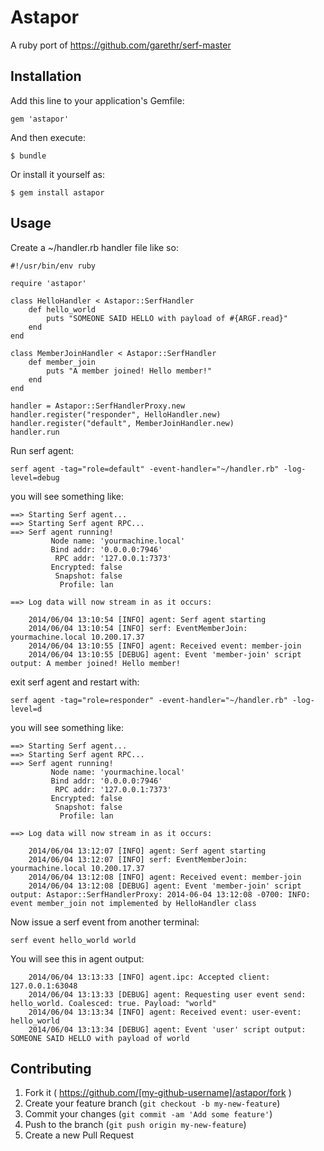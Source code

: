 # Astapor

A ruby port of https://github.com/garethr/serf-master

## Installation

Add this line to your application's Gemfile:

    gem 'astapor'

And then execute:

    $ bundle

Or install it yourself as:

    $ gem install astapor

## Usage

Create a ~/handler.rb handler file like so:

```
#!/usr/bin/env ruby

require 'astapor'

class HelloHandler < Astapor::SerfHandler
    def hello_world
        puts "SOMEONE SAID HELLO with payload of #{ARGF.read}"
    end
end

class MemberJoinHandler < Astapor::SerfHandler
    def member_join
        puts "A member joined! Hello member!"
    end
end

handler = Astapor::SerfHandlerProxy.new
handler.register("responder", HelloHandler.new)
handler.register("default", MemberJoinHandler.new)
handler.run
```

Run serf agent:

```
serf agent -tag="role=default" -event-handler="~/handler.rb" -log-level=debug
```

you will see something like:

```
==> Starting Serf agent...
==> Starting Serf agent RPC...
==> Serf agent running!
         Node name: 'yourmachine.local'
         Bind addr: '0.0.0.0:7946'
          RPC addr: '127.0.0.1:7373'
         Encrypted: false
          Snapshot: false
           Profile: lan

==> Log data will now stream in as it occurs:

    2014/06/04 13:10:54 [INFO] agent: Serf agent starting
    2014/06/04 13:10:54 [INFO] serf: EventMemberJoin: yourmachine.local 10.200.17.37
    2014/06/04 13:10:55 [INFO] agent: Received event: member-join
    2014/06/04 13:10:55 [DEBUG] agent: Event 'member-join' script output: A member joined! Hello member!
```

exit serf agent and restart with:

```
serf agent -tag="role=responder" -event-handler="~/handler.rb" -log-level=d
```

you will see something like:

```
==> Starting Serf agent...
==> Starting Serf agent RPC...
==> Serf agent running!
         Node name: 'yourmachine.local'
         Bind addr: '0.0.0.0:7946'
          RPC addr: '127.0.0.1:7373'
         Encrypted: false
          Snapshot: false
           Profile: lan

==> Log data will now stream in as it occurs:

    2014/06/04 13:12:07 [INFO] agent: Serf agent starting
    2014/06/04 13:12:07 [INFO] serf: EventMemberJoin: yourmachine.local 10.200.17.37
    2014/06/04 13:12:08 [INFO] agent: Received event: member-join
    2014/06/04 13:12:08 [DEBUG] agent: Event 'member-join' script output: Astapor::SerfHandlerProxy: 2014-06-04 13:12:08 -0700: INFO: event member_join not implemented by HelloHandler class
```

Now issue a serf event from another terminal:

```
serf event hello_world world
```

You will see this in agent output:

```
    2014/06/04 13:13:33 [INFO] agent.ipc: Accepted client: 127.0.0.1:63048
    2014/06/04 13:13:33 [DEBUG] agent: Requesting user event send: hello_world. Coalesced: true. Payload: "world"
    2014/06/04 13:13:34 [INFO] agent: Received event: user-event: hello_world
    2014/06/04 13:13:34 [DEBUG] agent: Event 'user' script output: SOMEONE SAID HELLO with payload of world
```

## Contributing

1. Fork it ( https://github.com/[my-github-username]/astapor/fork )
2. Create your feature branch (`git checkout -b my-new-feature`)
3. Commit your changes (`git commit -am 'Add some feature'`)
4. Push to the branch (`git push origin my-new-feature`)
5. Create a new Pull Request